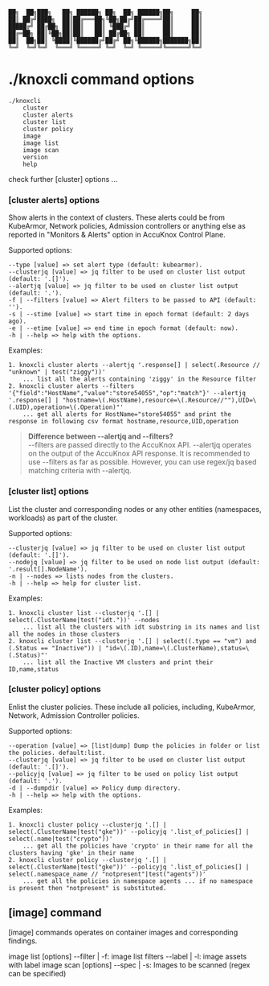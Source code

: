 ```
██╗  ██╗███╗   ██╗ ██████╗ ██╗  ██╗ ██████╗██╗     ██╗
██║ ██╔╝████╗  ██║██╔═══██╗╚██╗██╔╝██╔════╝██║     ██║
█████╔╝ ██╔██╗ ██║██║   ██║ ╚███╔╝ ██║     ██║     ██║
██╔═██╗ ██║╚██╗██║██║   ██║ ██╔██╗ ██║     ██║     ██║
██║  ██╗██║ ╚████║╚██████╔╝██╔╝ ██╗╚██████╗███████╗██║
╚═╝  ╚═╝╚═╝  ╚═══╝ ╚═════╝ ╚═╝  ╚═╝ ╚═════╝╚══════╝╚═╝
```
# ./knoxcli command options
```
./knoxcli
	cluster
	cluster alerts
	cluster list
	cluster policy
	image
	image list
	image scan
	version
	help
```
check further [cluster] options ...
### [cluster alerts] options
Show alerts in the context of clusters. These alerts could be from KubeArmor, Network policies, Admission controllers or anything else as reported in "Monitors & Alerts" option in AccuKnox Control Plane.

Supported options:

	--type [value] => set alert type (default: kubearmor). 
	--clusterjq [value] => jq filter to be used on cluster list output (default: '.[]'). 
	--alertjq [value] => jq filter to be used on cluster list output (default: '.'). 
	-f | --filters [value] => Alert filters to be passed to API (default: ''). 
	-s | --stime [value] => start time in epoch format (default: 2 days ago). 
	-e | --etime [value] => end time in epoch format (default: now). 
	-h | --help => help with the options. 
Examples:

	1. knoxcli cluster alerts --alertjq '.response[] | select(.Resource // "unknown" | test("ziggy"))'
		... list all the alerts containing 'ziggy' in the Resource filter
	2. knoxcli cluster alerts --filters '{"field":"HostName","value":"store54055","op":"match"}' --alertjq '.response[] | "hostname=\(.HostName),resource=\(.Resource//""),UID=\(.UID),operation=\(.Operation)"'
		... get all alerts for HostName="store54055" and print the response in following csv format hostname,resource,UID,operation

> **Difference between --alertjq and --filters?** <br>
> --filters are passed directly to the AccuKnox API. --alertjq operates on the output of the AccuKnox API response. It is recommended to use --filters as far as possible. However, you can use regex/jq based matching criteria with --alertjq.

### [cluster list] options
List the cluster and corresponding nodes or any other entities (namespaces, workloads) as part of the cluster.

Supported options:

	--clusterjq [value] => jq filter to be used on cluster list output (default: '.[]'). 
	--nodejq [value] => jq filter to be used on node list output (default: '.result[].NodeName'). 
	-n | --nodes => lists nodes from the clusters. 
	-h | --help => help for cluster list. 

Examples:

	1. knoxcli cluster list --clusterjq '.[] | select(.ClusterName|test("idt."))' --nodes
		... list all the clusters with idt substring in its names and list all the nodes in those clusters
	2. knoxcli cluster list --clusterjq '.[] | select((.type == "vm") and (.Status == "Inactive")) | "id=\(.ID),name=\(.ClusterName),status=\(.Status)"'
		... list all the Inactive VM clusters and print their ID,name,status

### [cluster policy] options
Enlist the cluster policies. These include all policies, including, KubeArmor, Network, Admission Controller policies.

Supported options:

	--operation [value] => [list|dump] Dump the policies in folder or list the policies. default:list. 
	--clusterjq [value] => jq filter to be used on cluster list output (default: '.[]'). 
	--policyjq [value] => jq filter to be used on policy list output (default: '.'). 
	-d | --dumpdir [value] => Policy dump directory. 
	-h | --help => help with the options. 
Examples:

	1. knoxcli cluster policy --clusterjq '.[] | select(.ClusterName|test("gke"))' --policyjq '.list_of_policies[] | select(.name|test("crypto"))'
		... get all the policies have 'crypto' in their name for all the clusters having 'gke' in their name
	2. knoxcli cluster policy --clusterjq '.[] | select(.ClusterName|test("gke"))' --policyjq '.list_of_policies[] | select(.namespace_name // "notpresent"|test("agents"))'
		... get all the policies in namespace agents ... if no namespace is present then "notpresent" is substituted.

## [image] command
[image] commands operates on container images and corresponding findings.

image list [options]
      --filter | -f: image list filters
      --label  | -l: image assets with label
image scan [options]
      --spec | -s: Images to be scanned (regex can be specified)
